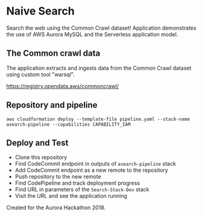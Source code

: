 # Naive Search

Search the web using the Common Crawl dataset!
Application demonstrates the use of AWS Aurora MySQL and the Serverless application model.

## The Common crawl data

The application extracts and ingests data from the Common Crawl dataset using custom tool "warsql". 

https://registry.opendata.aws/commoncrawl/

## Repository and pipeline
`aws cloudformation deploy --template-file pipeline.yaml --stack-name asearch-pipeline --capabilities CAPABILITY_IAM`

## Deploy and Test

* Clone this repository
* Find CodeCommit endpoint in outputs of `asearch-pipeline` stack
* Add CodeCommit endpoint as a new remote to the repository
* Push repository to the new remote
* Find CodePipeline and track deployment progress
* Find URL in parameters of the `Search-Stack-Dev` stack
* Visit the URL and see the application running

Created for the Aurora Hackathon 2018.